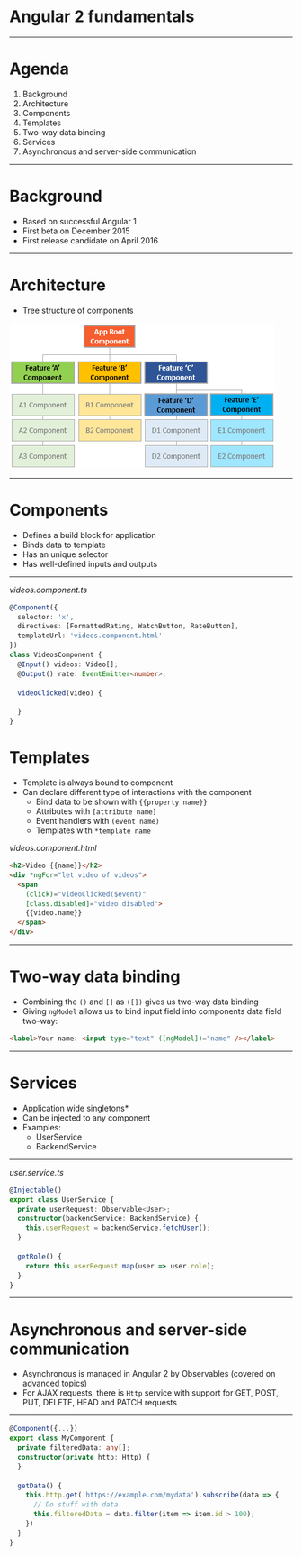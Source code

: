 # Angular 2 fundamentals

---

# Agenda

1. Background
2. Architecture
3. Components
4. Templates
5. Two-way data binding
6. Services
7. Asynchronous and server-side communication

---

# Background

- Based on successful Angular 1
- First beta on December 2015
- First release candidate on April 2016

---

# Architecture

- Tree structure of components

![Component tree](component-tree.png "Component tree")

---

# Components

- Defines a build block for application
- Binds data to template
- Has an unique selector
- Has well-defined inputs and outputs

---
_videos.component.ts_
```typescript
@Component({
  selector: 'x',
  directives: [FormattedRating, WatchButton, RateButton],
  templateUrl: 'videos.component.html'
})
class VideosComponent {
  @Input() videos: Video[];
  @Output() rate: EventEmitter<number>;

  videoClicked(video) {

  }
}
```

# Templates
- Template is always bound to component
- Can declare different type of interactions with the component
  - Bind data to be shown with `{{property name}}`
  - Attributes with `[attribute name]`
  - Event handlers with `(event name)`
  - Templates with `*template name`

_videos.component.html_
```html
<h2>Video {{name}}</h2>
<div *ngFor="let video of videos">
  <span
    (click)="videoClicked($event)"
    [class.disabled]="video.disabled">
    {{video.name}}
  </span>
</div>
```
---

# Two-way data binding
- Combining the `()` and `[]` as `([])` gives us two-way data binding
- Giving `ngModel` allows us to bind input field into components data field two-way:
```html
<label>Your name: <input type="text" ([ngModel])="name" /></label>
```
---

# Services

- Application wide singletons*
- Can be injected to any component
- Examples:
  - UserService
  - BackendService

---
_user.service.ts_
```typescript
@Injectable()
export class UserService {
  private userRequest: Observable<User>;
  constructor(backendService: BackendService) {
    this.userRequest = backendService.fetchUser();
  }

  getRole() {
    return this.userRequest.map(user => user.role);
  }
}
```
---

# Asynchronous and server-side communication
- Asynchronous is managed in Angular 2 by Observables (covered on advanced topics)
- For AJAX requests, there is `Http` service with support for GET, POST, PUT, DELETE, HEAD and PATCH requests
---

```typescript
@Component({...})
export class MyComponent {
  private filteredData: any[];
  constructor(private http: Http) {
  }

  getData() {
    this.http.get('https://example.com/mydata').subscribe(data => {
      // Do stuff with data
      this.filteredData = data.filter(item => item.id > 100);
    })
  }
}
```
